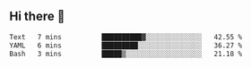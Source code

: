## Hi there 👋

<!--START_SECTION:waka-->

```txt
Text   7 mins          ██████████▓░░░░░░░░░░░░░░   42.55 %
YAML   6 mins          █████████░░░░░░░░░░░░░░░░   36.27 %
Bash   3 mins          █████▒░░░░░░░░░░░░░░░░░░░   21.18 %
```

<!--END_SECTION:waka-->

<!--
**OliverShang/OliverShang** is a ✨ _special_ ✨ repository because its `README.md` (this file) appears on your GitHub profile.

Here are some ideas to get you started:

- 🔭 I’m currently working on ...
- 🌱 I’m currently learning ...
- 👯 I’m looking to collaborate on ...
- 🤔 I’m looking for help with ...
- 💬 Ask me about ...
- 📫 How to reach me: ...
- 😄 Pronouns: ...
- ⚡ Fun fact: ...
-->
